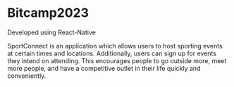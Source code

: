 # Bitcamp2023
Developed using React-Native

SportConnect is an application which allows users to host sporting events at certain times and locations. Additionally, users can sign up for events they intend on attending. This encourages people to go outside more, meet more people, and have a competitive outlet in their life quickly and conveniently.
